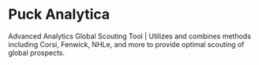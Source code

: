 # Puck Analytica
Advanced Analytics Global Scouting Tool | 
Utilizes and combines methods including Corsi, Fenwick, NHLe, and more to provide optimal scouting of global prospects.
